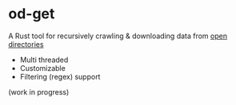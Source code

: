 # od-get

A Rust tool for recursively crawling & downloading data from [open directories](https://www.vice.com/en/article/d35x57/what-are-open-directories)

- Multi threaded
- Customizable
- Filtering (regex) support

(work in progress)
